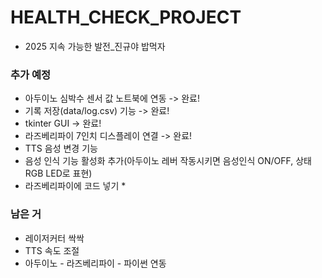 # HEALTH_CHECK_PROJECT
- 2025 지속 가능한 발전_진규야 밥먹자


### 추가 예정
- 아두이노 심박수 센서 값 노트북에 연동 -> 완료!
- 기록 저장(data/log.csv) 기능 -> 완료!
- tkinter GUI -> 완료!
- 라즈베리파이 7인치 디스플레이 연결 -> 완료!
- TTS 음성 변경 기능
- 음성 인식 기능 활성화 추가(아두이노 레버 작동시키면 음성인식 ON/OFF, 상태 RGB LED로 표현)
- 라즈베리파이에 코드 넣기 *


### 남은 거
- 레이저커터 싹싹
- TTS 속도 조절
- 아두이노 - 라즈베리파이 - 파이썬 연동